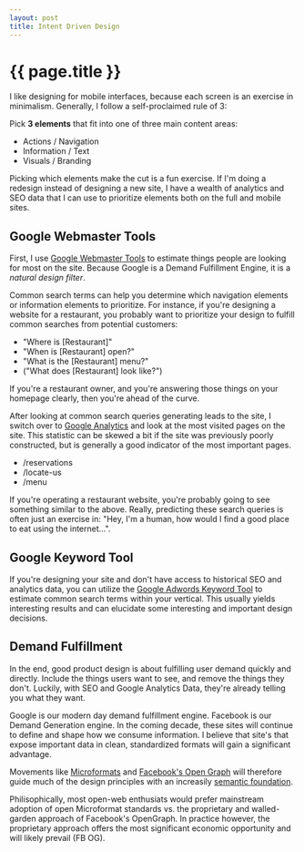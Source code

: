 ```yaml
---
layout: post
title: Intent Driven Design
---
```


# {{ page.title }}

I like designing for mobile interfaces, because each screen is an exercise in minimalism. Generally, I follow a self-proclaimed rule of 3:

Pick **3 elements** that fit into one of three main content areas:

* Actions / Navigation
* Information / Text
* Visuals / Branding

Picking which elements make the cut is a fun exercise. If I'm doing a redesign instead of designing a new site, I have a wealth of analytics and SEO data that I can use to prioritize elements both on the full and mobile sites. 

## Google Webmaster Tools

First, I use [Google Webmaster Tools](https://www.google.com/webmasters/tools/home?hl=en) to estimate things people are looking for most on the site. Because Google is a Demand Fulfillment Engine, it is a *natural design filter*. 

Common search terms can help you determine which navigation elements or information elements to prioritize. For instance, if you're designing a website for a restaurant, you probably want to prioritize your design to fulfill common searches from potential customers:

* "Where is [Restaurant]"
* "When is [Restaurant] open?"
* "What is the [Restaurant] menu?"
* ("What does [Restaurant] look like?")

If you're a restaurant owner, and you're answering those things on your homepage clearly, then you're ahead of the curve. 

After looking at common search queries generating leads to the site, I switch over to [Google Analytics](www.google.com/analytics) and look at the most visited pages on the site. This statistic can be skewed a bit if the site was previously poorly constructed, but is generally a good indicator of the most important pages. 

* /reservations
* /locate-us
* /menu

If you're operating a restaurant website, you're probably going to see something similar to the above. Really, predicting these search queries is often just an exercise in: "Hey, I'm a human, how would I find a good place to eat using the internet…". 

## Google Keyword Tool

If you're designing your site and don't have access to historical SEO and analytics data, you can utilize the [Google Adwords Keyword Tool](https://adwords.google.com/o/Targeting/Explorer) to estimate common search terms within your vertical. This usually yields interesting results and can elucidate some interesting and important design decisions.  

## Demand Fulfillment

In the end, good product design is about fulfilling user demand quickly and directly. Include the things users want to see, and remove the things they don't. Luckily, with SEO and Google Analytics Data, they're already telling you what they want. 

Google is our modern day demand fulfillment engine. Facebook is our Demand Generation engine. In the coming decade, these sites will continue to define and shape how we consume information. I believe that site's that expose important data in clean, standardized formats will gain a significant advantage.  

Movements like [Microformats](http://microformats.org/) and [Facebook's Open Graph](https://developers.facebook.com/docs/opengraph/) will therefore guide much of the design principles with an increasily [semantic foundation](http://en.wikipedia.org/wiki/Semantic_Web).  

Philisophically, most open-web enthusiats would prefer mainstream adoption of open Microformat standards vs. the proprietary and walled-garden approach of Facebook's OpenGraph. In practice however, the proprietary approach offers the most significant economic opportunity and will likely prevail (FB OG).  








 


 





